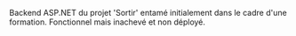 Backend ASP.NET du projet 'Sortir' entamé initialement dans le cadre d'une formation. Fonctionnel mais inachevé et non déployé.
